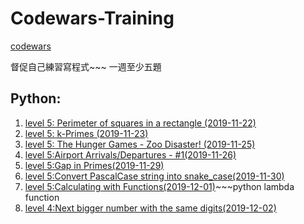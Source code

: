 # Codewars-Training
[codewars](https://www.codewars.com)

督促自己練習寫程式~~~
一週至少五題
## Python:
1. [level 5: Perimeter of squares in a rectangle (2019-11-22)](https://hackmd.io/JkgSG2znT8a8Rm4GSIsAsQ)
2. [level 5: k-Primes (2019-11-23)](https://hackmd.io/ULDeTeW3RR-R-9_dMMEHDQ)
3. [level 5: The Hunger Games - Zoo Disaster! (2019-11-25)](https://hackmd.io/opN12LiZSae7vyJNSsTTiA)
4. [level 5:Airport Arrivals/Departures - #1(2019-11-26)](https://hackmd.io/BKd3HkDbTPu56re7CvLI_Q)
5. [level 5:Gap in Primes(2019-11-29)](https://hackmd.io/s0_zZtYmRPi2EM45gDkssA)
6. [level 5:Convert PascalCase string into snake_case(2019-11-30)](https://hackmd.io/xhAptUmaQIqV7TfSmkBOLQ)
7. [level 5:Calculating with Functions(2019-12-01)](https://hackmd.io/DPKWs_Q_Te6L-aICRa0efQ)~~~python lambda function 
8. [level 4:Next bigger number with the same digits(2019-12-02)](https://hackmd.io/FxqOFHw4TkCQUW2dYt1m9A?view)
